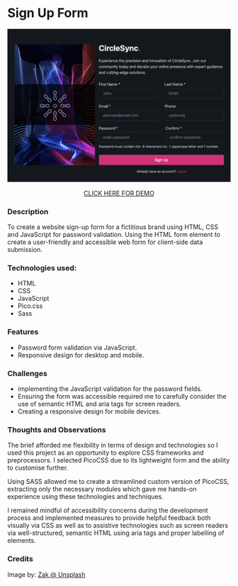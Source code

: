 # Sign Up Form #

<p align="center">
  <a href="https://scottwright-dev.github.io/odin-project-sign-up/">
    <img src="images/sign-up-form.jpg" alt="image of sign up form design">
  </a>
</p>
  
<p align="center">
  <a href="https://scottwright-dev.github.io/odin-project-sign-up/">CLICK HERE FOR DEMO</a>
</p>


### Description
To create a website sign-up form for a fictitious brand using HTML, CSS and JavaScript for password validation. Using the HTML form element to create a user-friendly and accessible web form for client-side data submission.


### Technologies used:
- HTML
- CSS
- JavaScript
- Pico.css
- Sass

### Features

- Password form validation via JavaScript.
- Responsive design for desktop and mobile.

### Challenges

- implementing the JavaScript validation for the password fields.
- Ensuring the form was accessible required me to carefully consider the use of semantic HTML and aria tags for screen readers.
- Creating a responsive design for mobile devices.

### Thoughts and Observations

The brief afforded me flexibility in terms of design and technologies so I used this project as an opportunity to explore CSS frameworks and preprocessors. I selected PicoCSS due to its lightweight form and the ability to customise further. 

Using SASS allowed me to create a streamlined custom version of PicoCSS, extracting only the necessary modules which gave me hands-on experience using these technologies and techniques. 

I remained mindful of accessibility concerns during the development process and implemented measures to provide helpful feedback both visually via CSS as well as to assistive technologies such as screen readers via well-structured,  semantic HTML using aria tags and proper labelling of elements. 

 
### Credits
Image by: <a href="https://unsplash.com/@zaks">Zak @ Unsplash</a>
